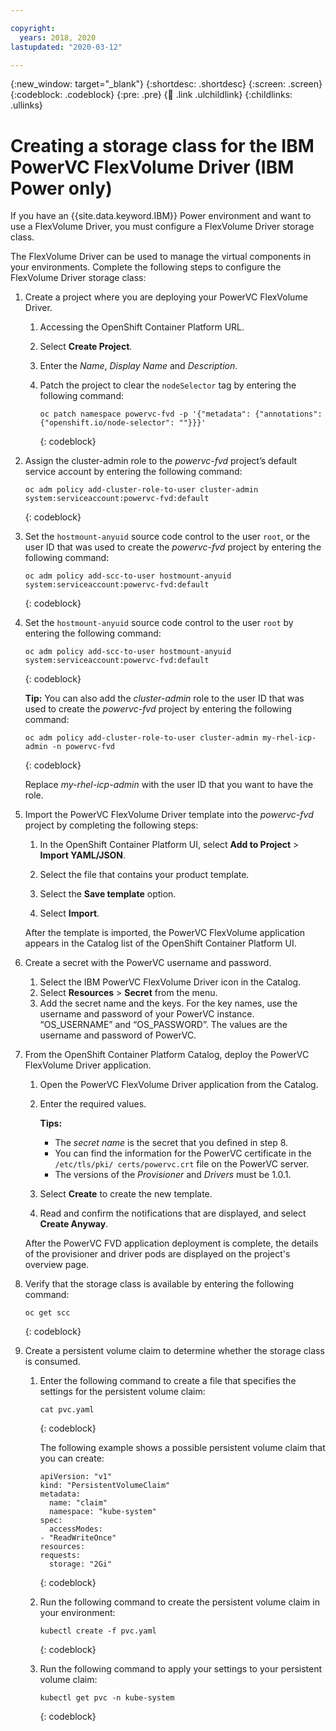 ```yaml
---

copyright:
  years: 2018, 2020
lastupdated: "2020-03-12"

---
```


{:new_window: target="_blank"}
{:shortdesc: .shortdesc}
{:screen: .screen}
{:codeblock: .codeblock}
{:pre: .pre}
{:child: .link .ulchildlink}
{:childlinks: .ullinks}

# Creating a storage class for the IBM PowerVC FlexVolume Driver (IBM Power only)

<!--i believe this file will be remooved--> 
If you have an {{site.data.keyword.IBM}} Power environment and want to use a FlexVolume Driver, you must configure a FlexVolume Driver storage class.

The FlexVolume Driver can be used to manage the virtual components in your environments. Complete the following steps to configure the FlexVolume Driver storage class:

1. Create a project where you are deploying your PowerVC FlexVolume Driver.

   1. Accessing the OpenShift Container Platform URL.
   2. Select **Create Project**.
   3. Enter the *Name*, *Display Name* and *Description*.
   4. Patch the project to clear the `nodeSelector` tag by entering the following command:

      ```
      oc patch namespace powervc-fvd -p '{"metadata": {"annotations": {"openshift.io/node-selector": ""}}}'
      ```
      {: codeblock}
  
2. Assign the cluster-admin role to the *powervc-fvd* project’s default service account by entering the following command:

   ```
   oc adm policy add-cluster-role-to-user cluster-admin system:serviceaccount:powervc-fvd:default
   ```
   {: codeblock}
  
3. Set the `hostmount-anyuid` source code control to the user `root`, or the user ID that was used to create the *powervc-fvd* project by entering the following command:

   ```
   oc adm policy add-scc-to-user hostmount-anyuid system:serviceaccount:powervc-fvd:default
   ```
   {: codeblock}
  
4. Set the `hostmount-anyuid` source code control to the user `root` by entering the following command:

   ```
   oc adm policy add-scc-to-user hostmount-anyuid system:serviceaccount:powervc-fvd:default
   ```
   {: codeblock}

   **Tip:** You can also add the *cluster-admin* role to the user ID that was used to create the *powervc-fvd* project by entering the following command:
  
   ```
   oc adm policy add-cluster-role-to-user cluster-admin my-rhel-icp-admin -n powervc-fvd
   ```
   {: codeblock}

   Replace *my-rhel-icp-admin* with the user ID that you want to have the role.
  
5. Import the PowerVC FlexVolume Driver template into the *powervc-fvd* project by completing the following steps:
   1. In the OpenShift Container Platform UI, select **Add to Project** > **Import YAML/JSON**.

   2. Select the file that contains your product template.
   3. Select the **Save template** option.
   4. Select **Import**.
  
   After the template is imported, the PowerVC FlexVolume application appears in the Catalog list of the OpenShift Container Platform UI.
  
6. Create a secret with the PowerVC username and password.

   1. Select the IBM PowerVC FlexVolume Driver icon in the Catalog.
   2. Select **Resources** > **Secret** from the menu.
   3. Add the secret name and the keys. For the key names, use the username and password of your PowerVC instance. “OS_USERNAME” and “OS_PASSWORD”. The values are the username and password of PowerVC.

7. From the OpenShift Container Platform Catalog, deploy the PowerVC FlexVolume Driver application.
   1. Open the PowerVC FlexVolume Driver application from the Catalog.
   2. Enter the required values.

      **Tips:**
      - The *secret name* is the secret that you defined in step 8.
      - You can find the information for the PowerVC certificate in the `/etc/tls/pki/ certs/powervc.crt` file on the PowerVC server.
      - The versions of the *Provisioner* and *Drivers* must be 1.0.1.

    3. Select **Create** to create the new template.  
    4. Read and confirm the notifications that are displayed, and select **Create Anyway**.

   After the PowerVC FVD application deployment is complete, the details of the provisioner and driver pods are displayed on the project's overview page.
  
8. Verify that the storage class is available by entering the following command:

   ```
   oc get scc
   ```
   {: codeblock}
  
9. Create a persistent volume claim to determine whether the storage class is consumed.

   1. Enter the following command to create a file that specifies the settings for the persistent volume claim:

      ``` 
      cat pvc.yaml
      ```
      {: codeblock}

      The following example shows a possible persistent volume claim that you can create:

      ```
      apiVersion: "v1"
      kind: "PersistentVolumeClaim"
      metadata:
        name: "claim"
        namespace: "kube-system"
      spec:
        accessModes:
      - "ReadWriteOnce"
      resources:
      requests:
	    storage: "2Gi"
      ```
      {: codeblock}
   
    2. Run the following command to create the persistent volume claim in your environment: 
    
       ```
       kubectl create -f pvc.yaml
       ```
       {: codeblock}

    3. Run the following command to apply your settings to your persistent volume claim:
       ```
       kubectl get pvc -n kube-system
       ```
       {: codeblock}
